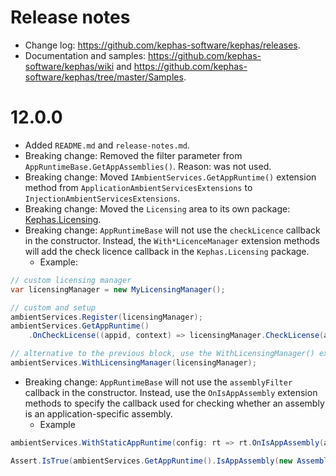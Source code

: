 ﻿# Release notes

* Change log: https://github.com/kephas-software/kephas/releases.
* Documentation and samples: https://github.com/kephas-software/kephas/wiki and https://github.com/kephas-software/kephas/tree/master/Samples.

# 12.0.0

* Added ``README.md`` and ``release-notes.md``.
* Breaking change: Removed the filter parameter from ``AppRuntimeBase.GetAppAssemblies()``. Reason: was not used.
* Breaking change: Moved ``IAmbientServices.GetAppRuntime()`` extension method from ``ApplicationAmbientServicesExtensions`` to ``InjectionAmbientServicesExtensions``.
* Breaking change: Moved the ``Licensing`` area to its own package: [Kephas.Licensing](https://www.nuget.org/packages/Kephas.Licensing).
* Breaking change: ``AppRuntimeBase`` will not use the ``checkLicence`` callback in the constructor. Instead, the ``With*LicenceManager`` extension methods will add the check licence callback in the ``Kephas.Licensing`` package.
  * Example:
```csharp
// custom licensing manager
var licensingManager = new MyLicensingManager();

// custom and setup
ambientServices.Register(licensingManager);
ambientServices.GetAppRuntime()
    .OnCheckLicense((appid, context) => licensingManager.CheckLicense(appid, context));

// alternative to the previous block, use the WithLicensingManager() extension method
ambientServices.WithLicensingManager(licensingManager);
```
* Breaking change: ``AppRuntimeBase`` will not use the ``assemblyFilter`` callback in the constructor. Instead, use the ``OnIsAppAssembly`` extension methods to specify the callback used for checking whether an assembly is an application-specific assembly.
  * Example
```csharp
ambientServices.WithStaticAppRuntime(config: rt => rt.OnIsAppAssembly(an => !this.IsTestAssembly(an)));

Assert.IsTrue(ambientServices.GetAppRuntime().IsAppAssembly(new AssemblyName("My.Tests")));
```
